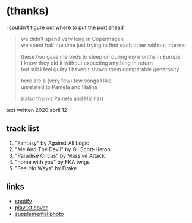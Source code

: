 # (thanks)

i couldn&#x27;t figure out where to put the portishead

> we didn't spend very long in Copenhagen  
> we spent half the time just trying to find each other without internet
>
> these two gave me beds to sleep on during my months in Europe  
> I know they did it without expecting anything in return  
> but still I feel guilty I haven't shown them comparable generosity
>
> here are a (very few) few songs I like  
> unrelated to Pamela and Halina
>
> ((also thanks Pamela and Halina))

text written 2020 april 12

## track list

1. "Fantasy" by Against All Logic
2. "Me And The Devil" by Gil Scott-Heron
3. "Paradise Circus" by Massive Attack
4. "home with you" by FKA twigs
5. "Feel No Ways" by Drake

## links

- [spotify](https://open.spotify.com/playlist/43xCJFpB5vZrgWwM7fYUeR)
- [playlist cover](./cover.jpeg)
- [supplemental photo](./supplement.jpeg)
